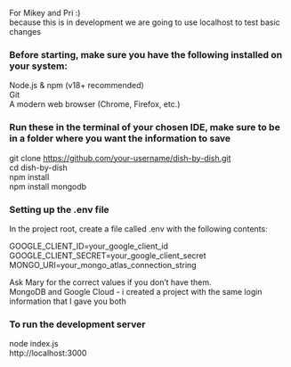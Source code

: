 For Mikey and Pri :)  
because this is in development we are going to use localhost to test basic changes  

### Before starting, make sure you have the following installed on your system:  
Node.js & npm (v18+ recommended)  
Git  
A modern web browser (Chrome, Firefox, etc.)  

### Run these in the terminal of your chosen IDE, make sure to be in a folder where you want the information to save  
git clone https://github.com/your-username/dish-by-dish.git  
cd dish-by-dish  
npm install  
npm install mongodb

### Setting up the .env file  
In the project root, create a file called .env with the following contents:  
  
GOOGLE_CLIENT_ID=your_google_client_id  
GOOGLE_CLIENT_SECRET=your_google_client_secret  
MONGO_URI=your_mongo_atlas_connection_string  

Ask Mary for the correct values if you don’t have them.  
MongoDB and Google Cloud - i created a project with the same login information that I gave you both  

### To run the development server  
node index.js  
http://localhost:3000  

